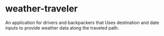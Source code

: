 # weather-traveler

An application for drivers and backpackers that Uses destination and date inputs to provide weather data along the traveled path.
